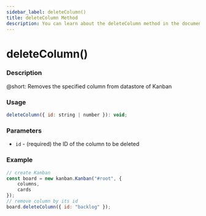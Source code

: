 ```yaml
---
sidebar_label: deleteColumn()
title: deleteColumn Method
description: You can learn about the deleteColumn method in the documentation of the DHTMLX JavaScript Kanban library. Browse developer guides and API reference, try out code examples and live demos, and download a free 30-day evaluation version of DHTMLX Kanban.
---
```


# deleteColumn()

### Description

@short: Removes the specified column from datastore of Kanban

### Usage

~~~jsx {}
deleteColumn({ id: string | number }): void;
~~~

### Parameters

- `id` - (required) the ID of the column to be deleted

### Example

~~~jsx {7}
// create Kanban
const board = new kanban.Kanban("#root", {
    columns,
    cards
});
// remove column by its id
board.deleteColumn({ id: "backlog" });
~~~
